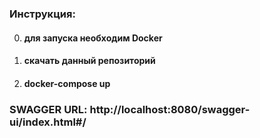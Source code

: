 ### Инструкция:
0. #### для запуска необходим Docker
1. #### скачать данный репозиторий
2. #### docker-compose up

### SWAGGER URL: http://localhost:8080/swagger-ui/index.html#/
